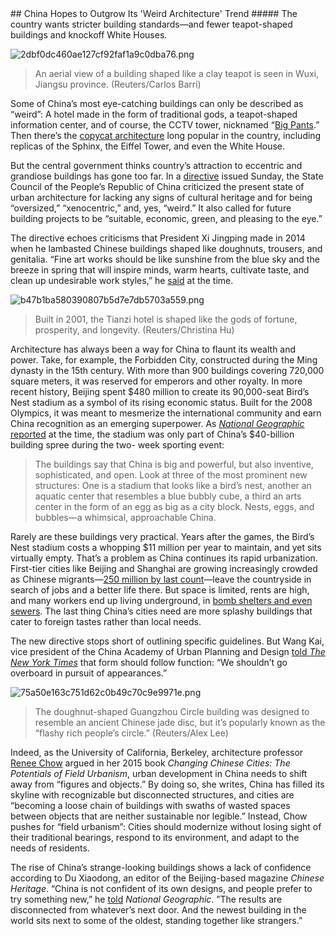 <meta charset="utf8">
## China Hopes to Outgrow Its 'Weird Architecture' Trend
##### The country wants stricter building standards—and fewer teapot-shaped buildings and knockoff White Houses.

![2dbf0dc460ae127cf92faf1a9c0dba76.png](http://pic.ffsky.net/images/2016/02/26/2dbf0dc460ae127cf92faf1a9c0dba76.png)
> An aerial view of a building shaped like a clay teapot is seen in Wuxi, Jiangsu province. (Reuters/Carlos Barri)

Some of China’s most eye-catching buildings can only be described as “weird”: A hotel made in the form of traditional gods, a teapot-shaped information center, and of course, the CCTV tower, nicknamed “[Big Pants](http://www.citylab.com/design/2012/05/construction-finally-ends-cctvs-beijing-headquarters/2045/).” Then there’s the [copycat architecture](http://www.citylab.com/design/2015/04/copycat-architecture-is-still-booming-in-china/390138/) long popular in the country, including replicas of the Sphinx, the Eiffel Tower, and even the White House.

But the central government thinks country’s attraction to eccentric and grandiose buildings has gone too far. In a [directive](http://news.xinhuanet.com/politics/2016-02/22/c_128738587.htm) issued Sunday, the State Council of the People’s Republic of China criticized the present state of urban architecture for lacking any signs of cultural heritage and for being “oversized,” “xenocentric,” and, yes, “weird.” It also called for future building projects to be “suitable, economic, green, and pleasing to the eye.”

The directive echoes criticisms that President Xi Jingping made in 2014 when he lambasted Chinese buildings shaped like doughnuts, trousers, and genitalia. “Fine art works should be like sunshine from the blue sky and the breeze in spring that will inspire minds, warm hearts, cultivate taste, and clean up undesirable work styles,” he [said](http://www.dezeen.com/2014/10/20/no-more-weird-architecture-in-china-says-chinese-president/) at the time.

![b47b1ba580390807b5d7e7db5703a559.png](http://pic.ffsky.net/images/2016/02/26/b47b1ba580390807b5d7e7db5703a559.png)
> Built in 2001, the Tianzi hotel is shaped like the gods of fortune, prosperity, and longevity. (Reuters/Christina Hu)

Architecture has always been a way for China to flaunt its wealth and power. Take, for example, the Forbidden City, constructed during the Ming dynasty in the 15th century. With more than 900 buildings covering 720,000 square meters, it was reserved for emperors and other royalty. In more recent history, Beijing spent $480 million to create its 90,000-seat Bird’s Nest stadium as a symbol of its rising economic status. Built for the 2008 Olympics, it was meant to mesmerize the international community and earn China recognition as an emerging superpower. As [*National Geographic* reported](http://ngm.nationalgeographic.com/2008/05/china/architecture/ted-fishman-text/2) at the time, the stadium was only part of China’s $40-billion building spree during the two- week sporting event:

> The buildings say that China is big and powerful, but also inventive, sophisticated, and open. Look at three of the most prominent new structures: One is a stadium that looks like a bird’s nest, another an aquatic center that resembles a blue bubbly cube, a third an arts center in the form of an egg as big as a city block. Nests, eggs, and bubbles—a whimsical, approachable China. 

Rarely are these buildings very practical. Years after the games, the Bird’s Nest stadium costs a whopping $11 million per year to maintain, and yet sits virtually empty. That’s a problem as China continues its rapid urbanization. First-tier cities like Beijing and Shanghai are growing increasingly crowded as Chinese migrants—[250 million by last count](http://www.citylab.com/housing/2015/12/can-china-keep-its-new-promise-to-city-migrants/420672/)—leave the countryside in search of jobs and a better life there. But space is limited, rents are high, and many workers end up living underground, in [bomb shelters and even sewers](http://www.citylab.com/housing/2015/11/beijings-migrant-workers-are-still-living-in-storage-basements-and-bomb-shelters/414337/). The last thing China’s cities need are more splashy buildings that cater to foreign tastes rather than local needs.

The new directive stops short of outlining specific guidelines. But Wang Kai, vice president of the China Academy of Urban Planning and Design [told *The New York Times*](http://www.nytimes.com/2016/02/23/world/asia/china-weird-architecture.html?_r=0) that form should follow function: “We shouldn’t go overboard in pursuit of appearances.”

![75a50e163c751d62c0b49c70c9e9971e.png](http://pic.ffsky.net/images/2016/02/26/75a50e163c751d62c0b49c70c9e9971e.png)
> The doughnut-shaped Guangzhou Circle building was designed to resemble an ancient Chinese jade disc, but it’s popularly known as the “flashy rich people’s circle.” (Reuters/Alex Lee)

Indeed, as the University of California, Berkeley, architecture professor [Renee Chow](http://www.fieldurbanism.com) argued in her 2015 book *Changing Chinese Cities: The Potentials of Field Urbanism*, urban development in China needs to shift away from “figures and objects.” By doing so, she writes, China has filled its skyline with recognizable but disconnected structures, and cities are “becoming a loose chain of buildings with swaths of wasted spaces between objects that are neither sustainable nor legible.” Instead, Chow pushes for “field urbanism”: Cities should modernize without losing sight of their traditional bearings, respond to its environment, and adapt to the needs of residents.

The rise of China’s strange-looking buildings shows a lack of confidence according to Du Xiaodong, an editor of the Beijing-based magazine *Chinese Heritage*. “China is not confident of its own designs, and people prefer to try something new,” he [told](http://ngm.nationalgeographic.com/2008/05/china/architecture/ted-fishman-text/2) *National Geographic*. ”The results are disconnected from whatever’s next door. And the newest building in the world sits next to some of the oldest, standing together like strangers.”












